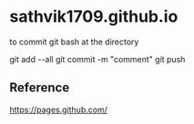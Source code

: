 sathvik1709.github.io
=====================
to commit
git bash at the directory


git add --all
git commit -m "comment"
git push

Reference
---------
https://pages.github.com/